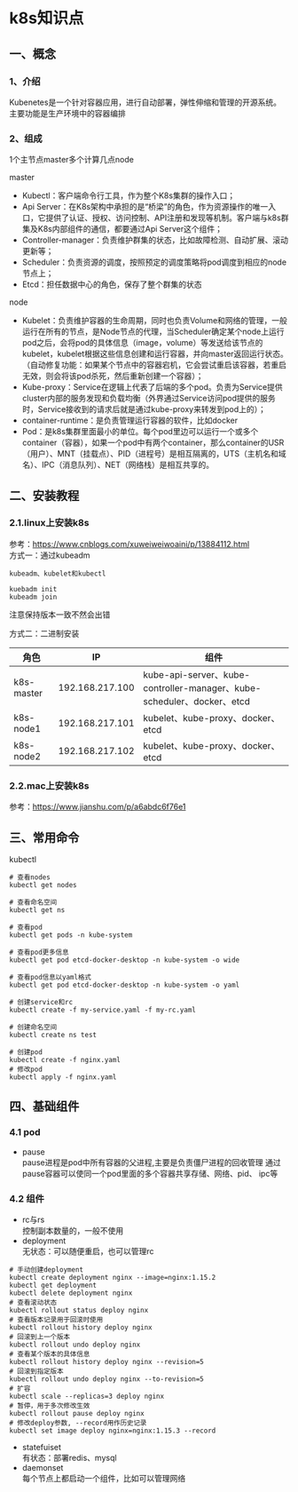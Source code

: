 # k8s知识点

## 一、概念
### 1、介绍  

Kubenetes是一个针对容器应用，进行自动部署，弹性伸缩和管理的开源系统。主要功能是生产环境中的容器编排

### 2、组成  

1个主节点master多个计算几点node

master  
* Kubectl：客户端命令行工具，作为整个K8s集群的操作入口；
* Api Server：在K8s架构中承担的是“桥梁”的角色，作为资源操作的唯一入口，它提供了认证、授权、访问控制、API注册和发现等机制。客户端与k8s群集及K8s内部组件的通信，都要通过Api Server这个组件；
* Controller-manager：负责维护群集的状态，比如故障检测、自动扩展、滚动更新等；
* Scheduler：负责资源的调度，按照预定的调度策略将pod调度到相应的node节点上；
* Etcd：担任数据中心的角色，保存了整个群集的状态

node  
* Kubelet：负责维护容器的生命周期，同时也负责Volume和网络的管理，一般运行在所有的节点，是Node节点的代理，当Scheduler确定某个node上运行pod之后，会将pod的具体信息（image，volume）等发送给该节点的kubelet，kubelet根据这些信息创建和运行容器，并向master返回运行状态。（自动修复功能：如果某个节点中的容器宕机，它会尝试重启该容器，若重启无效，则会将该pod杀死，然后重新创建一个容器）；
* Kube-proxy：Service在逻辑上代表了后端的多个pod。负责为Service提供cluster内部的服务发现和负载均衡（外界通过Service访问pod提供的服务时，Service接收到的请求后就是通过kube-proxy来转发到pod上的）；
* container-runtime：是负责管理运行容器的软件，比如docker
* Pod：是k8s集群里面最小的单位。每个pod里边可以运行一个或多个container（容器），如果一个pod中有两个container，那么container的USR（用户）、MNT（挂载点）、PID（进程号）是相互隔离的，UTS（主机名和域名）、IPC（消息队列）、NET（网络栈）是相互共享的。

## 二、安装教程
### 2.1.linux上安装k8s
参考：https://www.cnblogs.com/xuweiweiwoaini/p/13884112.html  
方式一：通过kubeadm
```text
kubeadm、kubelet和kubectl

kuebadm init
kubeadm join
```
注意保持版本一致不然会出错

方式二：二进制安装  

|角色	|IP     |组件     |
|  ----  | ----  | ----  |  
|k8s-master	|192.168.217.100	|kube-api-server、kube-controller-manager、kube-scheduler、docker、etcd|
|k8s-node1	|192.168.217.101	|kubelet、kube-proxy、docker、etcd|
|k8s-node2	|192.168.217.102	|kubelet、kube-proxy、docker、etcd|

### 2.2.mac上安装k8s
参考：https://www.jianshu.com/p/a6abdc6f76e1


## 三、常用命令

kubectl

```shell
# 查看nodes
kubectl get nodes

# 查看命名空间
kubectl get ns

# 查看pod
kubectl get pods -n kube-system

# 查看pod更多信息
kubectl get pod etcd-docker-desktop -n kube-system -o wide

# 查看pod信息以yaml格式
kubectl get pod etcd-docker-desktop -n kube-system -o yaml

# 创建service和rc
kubectl create -f my-service.yaml -f my-rc.yaml

# 创建命名空间
kubectl create ns test

# 创建pod
kubectl create -f nginx.yaml 
# 修改pod
kubectl apply -f nginx.yaml
```

## 四、基础组件
### 4.1 pod
+ pause  
pause进程是pod中所有容器的父进程,主要是负责僵尸进程的回收管理
通过pause容器可以使同一个pod里面的多个容器共享存储、网络、pid、
ipc等

### 4.2 组件
+ rc与rs  
  控制副本数量的，一般不使用
+ deployment  
  无状态：可以随便重启，也可以管理rc

```shell
# 手动创建deployment
kubectl create deployment nginx --image=nginx:1.15.2
kubectl get deployment
kubectl delete deployment nginx
# 查看滚动状态
kubectl rollout status deploy nginx
# 查看版本记录用于回滚时使用
kubectl rollout history deploy nginx
# 回滚到上一个版本
kubectl rollout undo deploy nginx
# 查看某个版本的具体信息
kubectl rollout history deploy nginx --revision=5
# 回滚到指定版本
kubectl rollout undo deploy nginx --to-revision=5
# 扩容
kubectl scale --replicas=3 deploy nginx
# 暂停，用于多次修改生效
kubectl rollout pause deploy nginx
# 修改deploy参数, --record用作历史记录
kubectl set image deploy nginx=nginx:1.15.3 --record
```

+ statefuiset  
  有状态：部署redis、mysql  
+ daemonset  
  每个节点上都启动一个组件，比如可以管理网络


